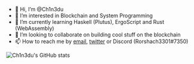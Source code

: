 - 👋 Hi, I’m @Ch1n3du
- 👀 I’m interested in Blockchain and System Programming
- 🌱 I’m currently learning Haskell (Plutus), ErgoScript and Rust (WebAssembly)
- 💞️ I’m looking to collaborate on building cool stuff on the blockchain
- 📫 How to reach me by [email](mailto:danielonyesoh@gmail.com), [twitter](https://twitter.com/ch1n3du3) or Discord (Rorshach3301#7350)

![Ch1n3du's GitHub stats](https://github-readme-stats.vercel.app/api?username=ch1n3du&hide=contribs,prs)

<!---
Ch1n3du/Ch1n3du is a ✨ special ✨ repository because its `README.md` (this file) appears on your GitHub profile.
You can click the Preview link to take a look at your changes.
--->
